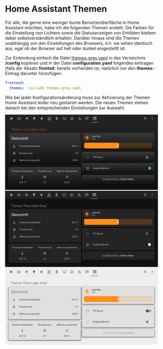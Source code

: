 # Home Assistant Themen

Für alle, die gerne eine weniger bunte Benutzeroberfläche in Home Assistant möchten, habe ich die folgenden Themen erstellt.
Die Farben für die Einstellung von Lichtern sowie die Statusanzeigen von Entitäten bleiben dabei selbstverständlich erhalten.
Darüber hinaus sind die Themen unabhängig von den Einstellungen des Browsers, d.h. sie sehen identisch aus, egal ob der Browser auf hell oder dunkel eingestelllt ist.

Zur Einbindung einfach die Datei <a href="https://github.com/migacode/home-assistant/blob/main/themes/themes-grey.yaml">themes-grey.yaml</a> in das Verzeichnis <b>/config</b> kopieren und in der Datei <b>configuration.yaml</b> folgendes eintragen (falls der Absatz <b>fronted:</b> bereits vorhanden ist, natürlich nur den <b>themes:</b>-Eintrag darunter hinzufügen.

```yaml
frontend:
  themes: !include themes-grey.yaml
```

Wie bei jeder Konfigurationsänderung muss zur Aktivierung der Themen Home Assistant leider neu gestartet werden.
Die neuen Themen stehen danach bei den entsprechenden Einstellungen zur Auswahl.

<img src="./img/theme_cool_dark_grey.png">
<img src="./img/theme_pure_dark_grey.png">
<img src="./img/theme_pure_light_grey.png">
